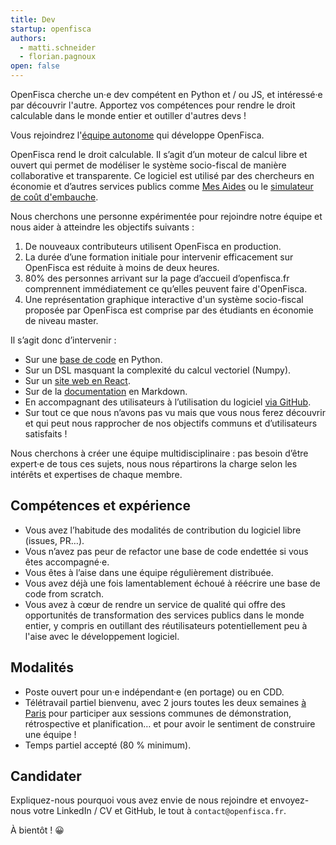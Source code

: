 ```yaml
---
title: Dev
startup: openfisca
authors:
  - matti.schneider
  - florian.pagnoux
open: false
---
```


OpenFisca cherche un·e dev compétent en Python et / ou JS, et intéressé·e par découvrir l'autre. Apportez vos compétences pour rendre le droit calculable dans le monde entier et outiller d'autres devs !

<!--more-->

Vous rejoindrez l'[équipe autonome](https://beta.gouv.fr/2016/11/28/equipes-autonomes) qui développe OpenFisca.

OpenFisca rend le droit calculable. Il s’agit d’un moteur de calcul libre et ouvert qui permet de modéliser le système socio-fiscal de manière collaborative et transparente. Ce logiciel est utilisé par des chercheurs en économie et d’autres services publics comme [Mes Aides](/startup/mes-aides) ou le [simulateur de coût d'embauche](/startup/embauche).

Nous cherchons une personne expérimentée pour rejoindre notre équipe et nous aider à atteindre les objectifs suivants :

1. De nouveaux contributeurs utilisent OpenFisca en production.
2. La durée d’une formation initiale pour intervenir efficacement sur OpenFisca est réduite à moins de deux heures.
3. 80% des personnes arrivant sur la page d’accueil d’openfisca.fr comprennent immédiatement ce qu’elles peuvent faire d'OpenFisca.
4. Une représentation graphique interactive d'un système socio-fiscal proposée par OpenFisca est comprise par des étudiants en économie de niveau master.

Il s’agit donc d’intervenir :

- Sur une [base de code](https://github.com/openfisca/openfisca-core) en Python.
- Sur un DSL masquant la complexité du calcul vectoriel (Numpy).
- Sur un [site web en React](https://github.com/openfisca/legislation-explorer).
- Sur de la [documentation](https://github.com/openfisca/openfisca-doc) en Markdown.
- En accompagnant des utilisateurs à l’utilisation du logiciel [via GitHub](https://github.com/openfisca/openfisca-france/issues).
- Sur tout ce que nous n’avons pas vu mais que vous nous ferez découvrir et qui peut nous rapprocher de nos objectifs communs et d’utilisateurs satisfaits !

Nous cherchons à créer une équipe multidisciplinaire : pas besoin d’être expert·e de tous ces sujets, nous nous répartirons la charge selon les intérêts et expertises de chaque membre.


## Compétences et expérience

- Vous avez l’habitude des modalités de contribution du logiciel libre (issues, PR…).
- Vous n’avez pas peur de refactor une base de code endettée si vous êtes accompagné·e.
- Vous êtes à l’aise dans une équipe régulièrement distribuée.
- Vous avez déjà une fois lamentablement échoué à réécrire une base de code from scratch.
- Vous avez à cœur de rendre un service de qualité qui offre des opportunités de transformation des services publics dans le monde entier, y compris en outillant des réutilisateurs potentiellement peu à l'aise avec le développement logiciel.


## Modalités

- Poste ouvert pour un·e indépendant·e (en portage) ou en CDD.
- Télétravail partiel bienvenu, avec 2 jours toutes les deux semaines [à Paris](https://github.com/sgmap/beta.gouv.fr/wiki/Locaux) pour participer aux sessions communes de démonstration, rétrospective et planification… et pour avoir le sentiment de construire une équipe !
- Temps partiel accepté (80 % minimum).

## Candidater

Expliquez-nous pourquoi vous avez envie de nous rejoindre et envoyez-nous votre LinkedIn / CV et GitHub, le tout à `contact@openfisca.fr`.

À bientôt ! 😀
